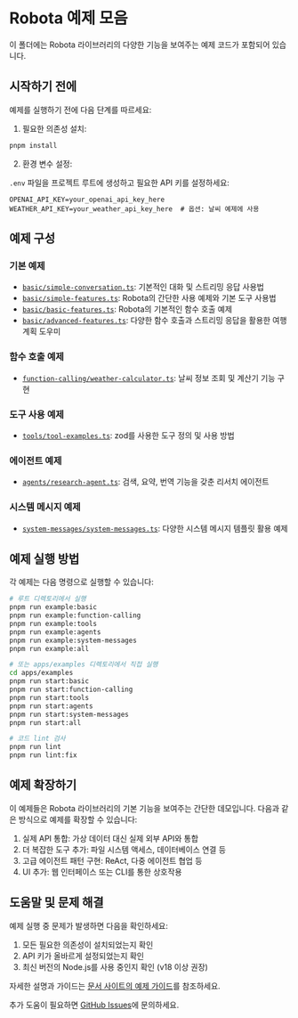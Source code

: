# Robota 예제 모음

이 폴더에는 Robota 라이브러리의 다양한 기능을 보여주는 예제 코드가 포함되어 있습니다.

## 시작하기 전에

예제를 실행하기 전에 다음 단계를 따르세요:

1. 필요한 의존성 설치:

```bash
pnpm install
```

2. 환경 변수 설정:

`.env` 파일을 프로젝트 루트에 생성하고 필요한 API 키를 설정하세요:

```
OPENAI_API_KEY=your_openai_api_key_here
WEATHER_API_KEY=your_weather_api_key_here  # 옵션: 날씨 예제에 사용
```

## 예제 구성

### 기본 예제

- [`basic/simple-conversation.ts`](../apps/examples/basic/simple-conversation.ts): 기본적인 대화 및 스트리밍 응답 사용법
- [`basic/simple-features.ts`](../apps/examples/basic/simple-features.ts): Robota의 간단한 사용 예제와 기본 도구 사용법
- [`basic/basic-features.ts`](../apps/examples/basic/basic-features.ts): Robota의 기본적인 함수 호출 예제 
- [`basic/advanced-features.ts`](../apps/examples/basic/advanced-features.ts): 다양한 함수 호출과 스트리밍 응답을 활용한 여행 계획 도우미

### 함수 호출 예제

- [`function-calling/weather-calculator.ts`](../apps/examples/function-calling/weather-calculator.ts): 날씨 정보 조회 및 계산기 기능 구현

### 도구 사용 예제

- [`tools/tool-examples.ts`](../apps/examples/tools/tool-examples.ts): zod를 사용한 도구 정의 및 사용 방법

### 에이전트 예제

- [`agents/research-agent.ts`](../apps/examples/agents/research-agent.ts): 검색, 요약, 번역 기능을 갖춘 리서치 에이전트

### 시스템 메시지 예제

- [`system-messages/system-messages.ts`](../apps/examples/system-messages/system-messages.ts): 다양한 시스템 메시지 템플릿 활용 예제

## 예제 실행 방법

각 예제는 다음 명령으로 실행할 수 있습니다:

```bash
# 루트 디렉토리에서 실행
pnpm run example:basic
pnpm run example:function-calling
pnpm run example:tools
pnpm run example:agents
pnpm run example:system-messages
pnpm run example:all

# 또는 apps/examples 디렉토리에서 직접 실행
cd apps/examples
pnpm run start:basic
pnpm run start:function-calling
pnpm run start:tools
pnpm run start:agents
pnpm run start:system-messages
pnpm run start:all

# 코드 lint 검사
pnpm run lint
pnpm run lint:fix
```

## 예제 확장하기

이 예제들은 Robota 라이브러리의 기본 기능을 보여주는 간단한 데모입니다. 다음과 같은 방식으로 예제를 확장할 수 있습니다:

1. 실제 API 통합: 가상 데이터 대신 실제 외부 API와 통합
2. 더 복잡한 도구 추가: 파일 시스템 액세스, 데이터베이스 연결 등
3. 고급 에이전트 패턴 구현: ReAct, 다중 에이전트 협업 등
4. UI 추가: 웹 인터페이스 또는 CLI를 통한 상호작용

## 도움말 및 문제 해결

예제 실행 중 문제가 발생하면 다음을 확인하세요:

1. 모든 필요한 의존성이 설치되었는지 확인
2. API 키가 올바르게 설정되었는지 확인
3. 최신 버전의 Node.js를 사용 중인지 확인 (v18 이상 권장)

자세한 설명과 가이드는 [문서 사이트의 예제 가이드](./examples.md)를 참조하세요.

추가 도움이 필요하면 [GitHub Issues](https://github.com/woojubb/robota/issues)에 문의하세요. 